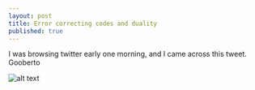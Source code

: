 ```yaml
---
layout: post
title: Error correcting codes and duality
published: true
---
```


I was browsing twitter early one morning, and I came across this tweet. Gooberto

![alt text](https://raymondhfeng.github.io/images/ecc_duality_problem.png "Best math question of 2019")
